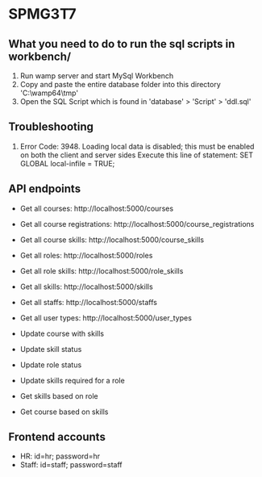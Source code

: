 # SPMG3T7

## What you need to do to run the sql scripts in workbench/
1. Run wamp server and start MySql Workbench
2. Copy and paste the entire database folder into this directory 'C:\wamp64\tmp'
3. Open the SQL Script which is found in 'database' > 'Script' > 'ddl.sql'

## Troubleshooting
1. Error Code: 3948. Loading local data is disabled; this must be enabled on both the client and server sides
   Execute this line of statement: SET GLOBAL local-infile = TRUE;
   
## API endpoints
- Get all courses: http://localhost:5000/courses
- Get all course registrations: http://localhost:5000/course_registrations
- Get all course skills: http://localhost:5000/course_skills
- Get all roles: http://localhost:5000/roles
- Get all role skills: http://localhost:5000/role_skills
- Get all skills: http://localhost:5000/skills
- Get all staffs: http://localhost:5000/staffs
- Get all user types: http://localhost:5000/user_types

- Update course with skills
- Update skill status
- Update role status
- Update skills required for a role
- Get skills based on role
- Get course based on skills

## Frontend accounts
- HR: id=hr; password=hr
- Staff: id=staff; password=staff